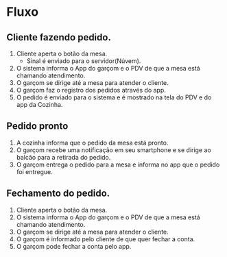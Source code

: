 # Fluxo

## Cliente fazendo pedido.

1. Cliente aperta o botão da mesa.
    * Sinal é enviado para o servidor(Núvem).
2. O sistema informa o App do garçom e o PDV de que a mesa está chamando atendimento.
3. O garçom se dirige até a mesa para atender o cliente.
4. O garçom faz o registro dos pedidos através do app.
5. O pedido é enviado para o sistema e é mostrado na tela do PDV e do app da Cozinha.

## Pedido pronto

1. A cozinha informa que o pedido da mesa está pronto.
2. O garçom recebe uma notificação em seu smartphone e se dirige ao balcão para a retirada do pedido.
3. O garçom entrega o pedido para a mesa e informa no app que o pedido foi entregue.

## Fechamento do pedido.

1. Cliente aperta o botão da mesa.
2. O sistema informa o App do garçom e o PDV de que a mesa está chamando atendimento.
3. O garçom se dirige até a mesa para atender o cliente.
4. O garçom é informado pelo cliente de que quer fechar a conta.
5. O garçom pode fechar a conta pelo app.
